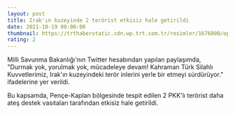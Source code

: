 ```yaml
--- 
layout: post
title: Irak'ın kuzeyinde 2 terörist etkisiz hale getirildi
date: 2021-10-19 00:00:00
thumbnail: https://trthaberstatic.cdn.wp.trt.com.tr/resimler/1676000/operasyon-1677241.jpg
rating: 2
---
```

<p>
	Milli Savunma Bakanlığı'nın Twitter hesabından yapılan paylaşımda, "Durmak yok, yorulmak yok, mücadeleye devam! Kahraman Türk Silahlı Kuvvetlerimiz, Irak'ın kuzeyindeki terör inlerini yerle bir etmeyi sürdürüyor." ifadelerine yer verildi.</p>
<p>
	Bu kapsamda, Pençe-Kaplan bölgesinde tespit edilen 2 PKK'lı terörist daha ateş destek vasıtaları tarafından etkisiz hale getirildi.</p>
